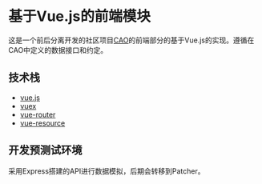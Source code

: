# 基于Vue.js的前端模块

这是一个前后分离开发的社区项目[CAO](https://github.com/classaide/server-to-go)的前端部分的基于Vue.js的实现。遵循在CAO中定义的数据接口和约定。



## 技术栈

* [vue.js](http://vuejs.org/)
* [vuex](https://github.com/vuejs/vuex)
* [vue-router](https://github.com/vuejs/vue-router)
* [vue-resource](https://github.com/vuejs/vue-resource)



## 开发预测试环境

采用Express搭建的API进行数据模拟，后期会转移到Patcher。



